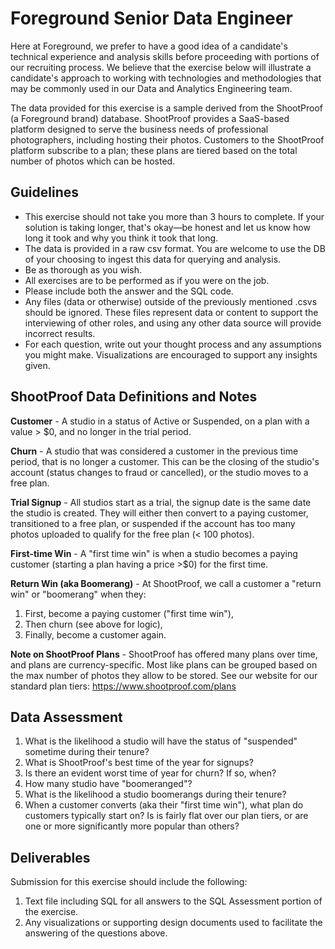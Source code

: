 # Foreground Senior Data Engineer

Here at Foreground, we prefer to have a good idea of a candidate's technical experience and analysis skills before proceeding with portions of our recruiting process. We believe that the exercise below will illustrate a candidate's approach to working with technologies and methodologies that may be commonly used in our Data and Analytics Engineering team.

The data provided for this exercise is a sample derived from the ShootProof (a Foreground brand) database. ShootProof provides a SaaS-based platform designed to serve the business needs of professional photographers, including hosting their photos. Customers to the ShootProof platform subscribe to a plan; these plans are tiered based on the total number of photos which can be hosted. 

## Guidelines

-   This exercise should not take you more than 3 hours to complete. If your solution is taking longer, that's okay—be honest and let us know how long it took and why you think it took that long.
-   The data is provided in a raw csv format. You are welcome to use the DB of your choosing to ingest this data for querying and analysis.
-   Be as thorough as you wish.
-   All exercises are to be performed as if you were on the job.
-   Please include both the answer and the SQL code.
-   Any files (data or otherwise) outside of the previously mentioned .csvs should be ignored. These files represent data or content to support the interviewing of other roles, and using any other data source will provide incorrect results.
-   For each question, write out your thought process and any assumptions you might make. Visualizations are encouraged to support any insights given.

## ShootProof Data Definitions and Notes

**Customer** - A studio in a status of Active or Suspended, on a plan with a value > $0, and no longer in the trial period.

**Churn** - A studio that was considered a customer in the previous time period, that is no longer a customer. This can be the closing of the studio's account (status changes to fraud or cancelled), or the studio moves to a free plan.

**Trial Signup** - All studios start as a trial, the signup date is the same date the studio is created. They will either then convert to a paying customer, transitioned to a free plan, or suspended if the account has too many photos uploaded to qualify for the free plan (< 100 photos). 

**First-time Win** - A "first time win" is when a studio becomes a paying customer (starting a plan having a price >$0) for the first time.

**Return Win (aka Boomerang)** - At ShootProof, we call a customer a "return win" or "boomerang" when they:
1.  First, become a paying customer ("first time win"),
2.  Then churn (see above for logic),
3.  Finally, become a customer again.

**Note on ShootProof Plans** - ShootProof has offered many plans over time, and plans are currency-specific. Most like plans can be grouped based on the max number of photos they allow to be stored. See our website for our standard plan tiers: https://www.shootproof.com/plans

## Data Assessment

1.  What is the likelihood a studio will have the status of "suspended" sometime during their tenure?
2.  What is ShootProof's best time of the year for signups?
3.  Is there an evident worst time of year for churn? If so, when?
4.  How many studio have "boomeranged"?
5.  What is the likelihood a studio boomerangs during their tenure?
6.  When a customer converts (aka their "first time win"), what plan do customers typically start on? Is is fairly flat over our plan tiers, or are one or more significantly more popular than others?


## Deliverables

Submission for this exercise should include the following:
1. Text file including SQL for all answers to the SQL Assessment portion of the exercise.
2. Any visualizations or supporting design documents used to facilitate the answering of the questions above.
